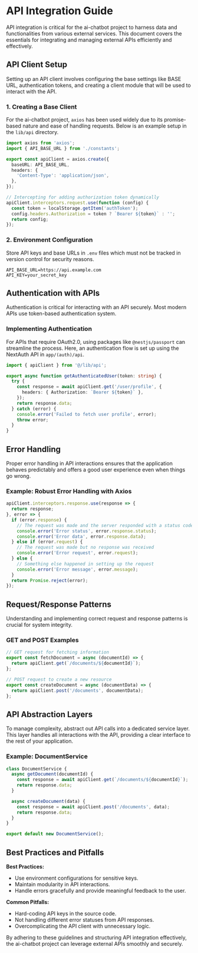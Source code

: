 # API Integration Guide

API integration is critical for the ai-chatbot project to harness data and functionalities from various external services. This document covers the essentials for integrating and managing external APIs efficiently and effectively.

## API Client Setup

Setting up an API client involves configuring the base settings like BASE URL, authentication tokens, and creating a client module that will be used to interact with the API.

### 1. **Creating a Base Client**
For the ai-chatbot project, `axios` has been used widely due to its promise-based nature and ease of handling requests. Below is an example setup in the `lib/api` directory.

```typescript
import axios from 'axios';
import { API_BASE_URL } from './constants';

export const apiClient = axios.create({
  baseURL: API_BASE_URL,
  headers: {
    'Content-Type': 'application/json',
  },
});

// Intercepting for adding authorization token dynamically
apiClient.interceptors.request.use(function (config) {
  const token = localStorage.getItem('authToken');
  config.headers.Authorization = token ? `Bearer ${token}` : '';
  return config;
});
```

### 2. **Environment Configuration**
Store API keys and base URLs in `.env` files which must not be tracked in version control for security reasons.

```plaintext
API_BASE_URL=https://api.example.com
API_KEY=your_secret_key
```

## Authentication with APIs

Authentication is critical for interacting with an API securely. Most modern APIs use token-based authentication system.

### Implementing Authentication
For APIs that require OAuth2.0, using packages like `@nestjs/passport` can streamline the process. Here, an authentication flow is set up using the NextAuth API in `app/(auth)/api`.

```typescript
import { apiClient } from '@/lib/api';

export async function getAuthenticatedUser(token: string) {
  try {
    const response = await apiClient.get('/user/profile', {
      headers: { Authorization: `Bearer ${token}` },
    });
    return response.data;
  } catch (error) {
    console.error('Failed to fetch user profile', error);
    throw error;
  }
}
```

## Error Handling

Proper error handling in API interactions ensures that the application behaves predictably and offers a good user experience even when things go wrong.

### Example: Robust Error Handling with Axios
```typescript
apiClient.interceptors.response.use(response => {
  return response;
}, error => {
  if (error.response) {
    // The request was made and the server responded with a status code
    console.error('Error status', error.response.status);
    console.error('Error data', error.response.data);
  } else if (error.request) {
    // The request was made but no response was received
    console.error('Error request', error.request);
  } else {
    // Something else happened in setting up the request
    console.error('Error message', error.message);
  }
  return Promise.reject(error);
});
```

## Request/Response Patterns

Understanding and implementing correct request and response patterns is crucial for system integrity.

### GET and POST Examples

```typescript
// GET request for fetching information
export const fetchDocument = async (documentId) => {
  return apiClient.get(`/documents/${documentId}`);
};

// POST request to create a new resource
export const createDocument = async (documentData) => {
  return apiClient.post('/documents', documentData);
};
```

## API Abstraction Layers

To manage complexity, abstract out API calls into a dedicated service layer. This layer handles all interactions with the API, providing a clear interface to the rest of your application.

### Example: DocumentService

```typescript
class DocumentService {
  async getDocument(documentId) {
    const response = await apiClient.get(`/documents/${documentId}`);
    return response.data;
  }

  async createDocument(data) {
    const response = await apiClient.post('/documents', data);
    return response.data;
  }
}

export default new DocumentService();
```

## Best Practices and Pitfalls

**Best Practices:**
- Use environment configurations for sensitive keys.
- Maintain modularity in API interactions.
- Handle errors gracefully and provide meaningful feedback to the user.

**Common Pitfalls:**
- Hard-coding API keys in the source code.
- Not handling different error statuses from API responses.
- Overcomplicating the API client with unnecessary logic.

By adhering to these guidelines and structuring API integration effectively, the ai-chatbot project can leverage external APIs smoothly and securely.